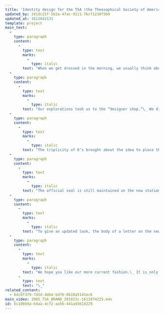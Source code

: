 ```yaml
---
title: 'Identity design for the TSA (the Theosophical Society of America)'
updated_by: 241dc15f-5b2a-47ac-9111-7bcf1230f589
updated_at: 1612042131
template: project
main_text:
  -
    type: paragraph
    content:
      -
        type: text
        marks:
          -
            type: italic
        text: "When we get dressed in the morning, we usually think about what we will be doing that day, who we will be meeting, and what overall image we would like to portray.\_ A new look usually gives us a lift and puts a little more bounce in our step.\_ At Olcott, your national center, the staff has been looking for ways to give the Society a little more bounce in the way that it meets the public.\_ We have considered what image would best represent us to new seekers who might be attracted and want to become a part of us.\_"
  -
    type: paragraph
    content:
      -
        type: text
        marks:
          -
            type: italic
        text: "Our explorations took us to the “designer shop.”\_ We didn’t want just any look; we wanted to have that special flair that bespeaks care and forethought to the overall appearance.\_ We were fortunate enough to have former national board member Tom Ockerse, also former head of the School of Design at Rhode Island School of Design, to offer us help in developing our visual image.\_ Tom, being a long-time member was familiar with the mission of the Society, but he was challenged with how one might get the idea across symbolically.\_ He explored different ways of writing the name, “the Theosophical Society in America”, a mouthful which alone is enough to scare off some timid souls.\_ As he worked with it, he discovered that parts of the name could be juxtaposed so that the O’s in Theosophy and Society could be placed over each other in such a way as to form a triangle.\_ Interestingly, when written in all caps, this arrangement actually makes the name easier to read. \_"
  -
    type: paragraph
    content:
      -
        type: text
        marks:
          -
            type: italic
        text: "The triplicity of O’s brought about the idea to place their smaller reflection above them, seen as three dots.\_ Now there were two triangles, slight but present, with many implied meanings—as above so below, 3 objects, 3 fundamental propositions, etc.\_ And a bonus appeared in that this pattern of three dots was used by Master KH as a postscript incorporated into his signature, thus subtly evoking the energy of the early founders."
  -
    type: paragraph
    content:
      -
        type: text
        marks:
          -
            type: italic
        text: "The official seal is still maintained on the new stationary design, but more as an official coat of arms than the primary focus.\_ It gives a feeling of being well established and also provides the clear link with our history and International Headquarters at Adyar."
  -
    type: paragraph
    content:
      -
        type: text
        marks:
          -
            type: italic
        text: "To give an updated look, the body of a letter on the new stationary will have slightly more than a two-inch left-hand margin so that the edge of text falls directly in line with “in America.”\_ The right-hand margin will be ragged and only about a half inch wide in order to have adequate spacing for the body of the letter. This gives a fresh and modern look to our correspondence. \_"
  -
    type: paragraph
    content:
      -
        type: text
        marks:
          -
            type: italic
        text: "We hope you like our more current fashion.\_ It is only the beginning of exploring iterations of our new look as it will soon be translated into mailings, advertisements, website, and more.\_ Tom will evaluate each aspect of our visual image as it comes up for review, in order to apply this new visual language as it unfolds in our many applications.\_ Soon we will have a whole new wardrobe with a unified look that we hope will attract positive attention from interested seekers. "
      -
        type: text
        text: "\_"
related_content:
  - 6dc8f379-7d5d-4db4-bd76-8b10a5141ec6
main_video: 2005_TSA_BRAND_201023c-1612074225.m4v
id: bc18669a-b4aa-4cf2-aa5b-441a4561d229
---
```

